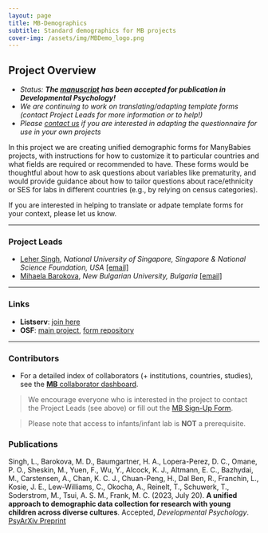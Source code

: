 ```yaml
---
layout: page
title: MB-Demographics
subtitle: Standard demographics for MB projects
cover-img: /assets/img/MBDemo_logo.png
---
```


<!--
To-do:
-->

## Project Overview

* *Status: **The <a href="https://doi.org/10.31234/osf.io/agt3d" target="_blank">manuscript</a> has been accepted for publication in *Developmental Psychology*!***
* *We are continuing to work on translating/adapting template forms (contact Project Leads for more information or to help!)*
* *Please [contact us](contact@manybabies.org) if you are interested in adapting the questionnaire for use in your own projects*


In this project we are creating unified demographic forms for ManyBabies projects, with instructions for how to customize it to particular countries and what fields are required or recommended to have. These forms would be thoughtful about how to ask questions about variables like prematurity, and would provide guidance about how to tailor questions about race/ethnicity or SES for labs in different countries (e.g., by relying on census categories).

If you are interested in helping to translate or adpate template forms for your context, please let us know. 


***
### Project Leads
* [Leher Singh](https://fass.nus.edu.sg/psy/people/singh-leher/), *National University of Singapore, Singapore & National Science Foundation, USA* [[email]](mailto:leher.singh.nus@gmail.com)
* [Mihaela Barokova](https://barokova.com/about/), *New Bulgarian University, Bulgaria* [[email]](mailto:mihaela.barokova@gmail.com)


***
### Links
<!--* **Materials, Protocols, and Documentation**: [Google Drive](https://drive.google.com/drive/folders/1IW0daOJMG37FdoGkX1l12zhjPYSmPcD5).-->
<!--* **Data and code**: [MB2-GitHub](https://github.com/manybabies/mb2-analysis)-->
* **Listserv**: [join here](https://mailman.stanford.edu/mailman/listinfo/manybabies-demographics)
* **OSF**: [main project](https://osf.io/tc7hy/), [form repository](https://osf.io/nqc92/)


***
### Contributors
* For a detailed index of collaborators (+ institutions, countries, studies), see the [**MB** collaborator dashboard](https://manybabies.shinyapps.io/shiny_mb_map/).

> We encourage everyone who is interested in the project to contact the Project Leads (see above) or fill out the [MB Sign-Up Form]({{site.baseurl}}/get_involved/).

> Please note that access to infants/infant lab is **NOT** a prerequisite.


### Publications
Singh, L., Barokova, M. D., Baumgartner, H. A., Lopera-Perez, D. C., Omane, P. O., Sheskin, M., Yuen, F., Wu, Y., Alcock, K. J., Altmann, E. C., Bazhydai, M., Carstensen, A., Chan, K. C. J., Chuan-Peng, H., Dal Ben, R., Franchin, L., Kosie, J. E., Lew-Williams, C., Okocha, A., Reinelt, T., Schuwerk, T., Soderstrom, M., Tsui, A. S. M., Frank, M. C. (2023, July 20). **A unified approach to demographic data collection for research with young children across diverse cultures**. Accepted, *Developmental Psychology*. [PsyArXiv Preprint](https://doi.org/10.31234/osf.io/agt3d)
